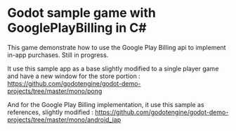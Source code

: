 # Godot sample game with GooglePlayBilling in C#
This game demonstrate how to use the Google Play Billing api to implement in-app purchases. Still in progress.

It use this sample app as a base slightly modified to a single player game and have a new window for the store portion : https://github.com/godotengine/godot-demo-projects/tree/master/mono/pong

And for the Google Play Billing implementation, it use this sample as references, slightly modified : https://github.com/godotengine/godot-demo-projects/tree/master/mono/android_iap